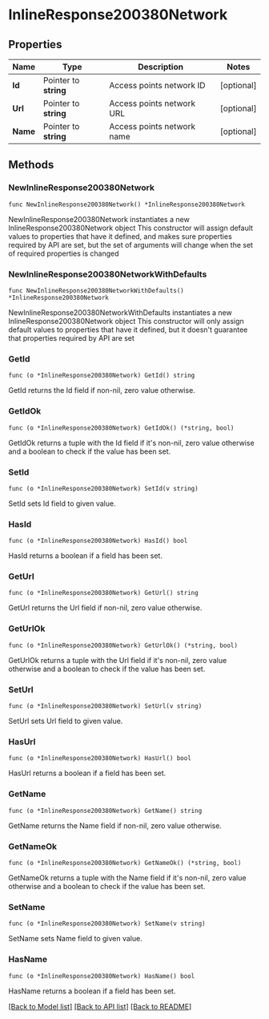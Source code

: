 # InlineResponse200380Network

## Properties

Name | Type | Description | Notes
------------ | ------------- | ------------- | -------------
**Id** | Pointer to **string** | Access points network ID | [optional] 
**Url** | Pointer to **string** | Access points network URL | [optional] 
**Name** | Pointer to **string** | Access points network name | [optional] 

## Methods

### NewInlineResponse200380Network

`func NewInlineResponse200380Network() *InlineResponse200380Network`

NewInlineResponse200380Network instantiates a new InlineResponse200380Network object
This constructor will assign default values to properties that have it defined,
and makes sure properties required by API are set, but the set of arguments
will change when the set of required properties is changed

### NewInlineResponse200380NetworkWithDefaults

`func NewInlineResponse200380NetworkWithDefaults() *InlineResponse200380Network`

NewInlineResponse200380NetworkWithDefaults instantiates a new InlineResponse200380Network object
This constructor will only assign default values to properties that have it defined,
but it doesn't guarantee that properties required by API are set

### GetId

`func (o *InlineResponse200380Network) GetId() string`

GetId returns the Id field if non-nil, zero value otherwise.

### GetIdOk

`func (o *InlineResponse200380Network) GetIdOk() (*string, bool)`

GetIdOk returns a tuple with the Id field if it's non-nil, zero value otherwise
and a boolean to check if the value has been set.

### SetId

`func (o *InlineResponse200380Network) SetId(v string)`

SetId sets Id field to given value.

### HasId

`func (o *InlineResponse200380Network) HasId() bool`

HasId returns a boolean if a field has been set.

### GetUrl

`func (o *InlineResponse200380Network) GetUrl() string`

GetUrl returns the Url field if non-nil, zero value otherwise.

### GetUrlOk

`func (o *InlineResponse200380Network) GetUrlOk() (*string, bool)`

GetUrlOk returns a tuple with the Url field if it's non-nil, zero value otherwise
and a boolean to check if the value has been set.

### SetUrl

`func (o *InlineResponse200380Network) SetUrl(v string)`

SetUrl sets Url field to given value.

### HasUrl

`func (o *InlineResponse200380Network) HasUrl() bool`

HasUrl returns a boolean if a field has been set.

### GetName

`func (o *InlineResponse200380Network) GetName() string`

GetName returns the Name field if non-nil, zero value otherwise.

### GetNameOk

`func (o *InlineResponse200380Network) GetNameOk() (*string, bool)`

GetNameOk returns a tuple with the Name field if it's non-nil, zero value otherwise
and a boolean to check if the value has been set.

### SetName

`func (o *InlineResponse200380Network) SetName(v string)`

SetName sets Name field to given value.

### HasName

`func (o *InlineResponse200380Network) HasName() bool`

HasName returns a boolean if a field has been set.


[[Back to Model list]](../README.md#documentation-for-models) [[Back to API list]](../README.md#documentation-for-api-endpoints) [[Back to README]](../README.md)


